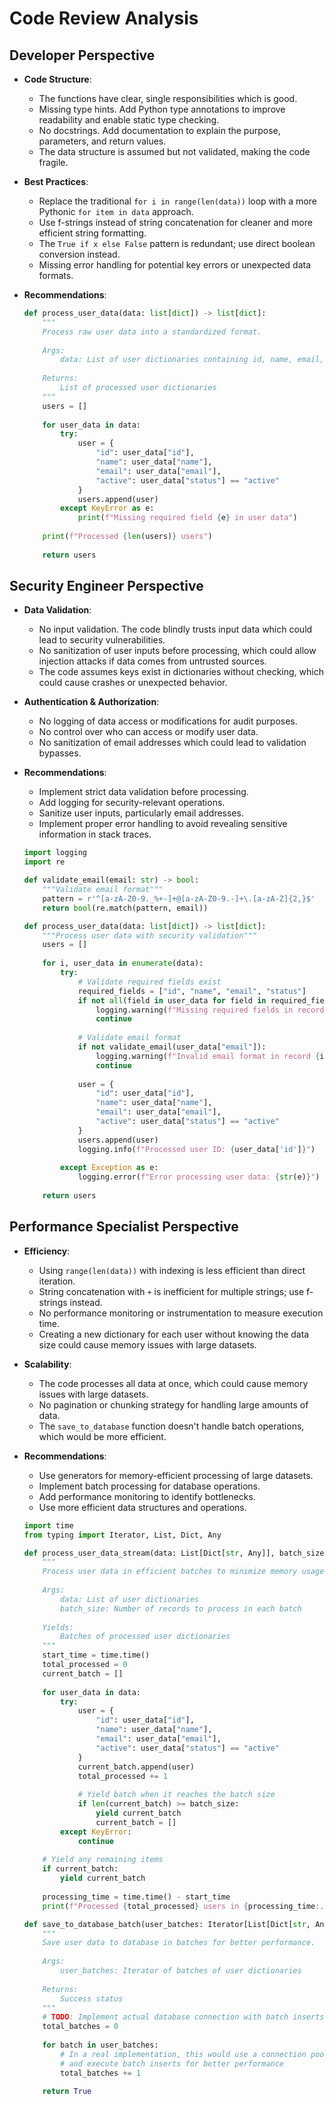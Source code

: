 # Code Review Analysis

## Developer Perspective
- **Code Structure**:
  - The functions have clear, single responsibilities which is good.
  - Missing type hints. Add Python type annotations to improve readability and enable static type checking.
  - No docstrings. Add documentation to explain the purpose, parameters, and return values.
  - The data structure is assumed but not validated, making the code fragile.

- **Best Practices**:
  - Replace the traditional `for i in range(len(data))` loop with a more Pythonic `for item in data` approach.
  - Use f-strings instead of string concatenation for cleaner and more efficient string formatting.
  - The `True if x else False` pattern is redundant; use direct boolean conversion instead.
  - Missing error handling for potential key errors or unexpected data formats.

- **Recommendations**:
  ```python
  def process_user_data(data: list[dict]) -> list[dict]:
      """
      Process raw user data into a standardized format.
      
      Args:
          data: List of user dictionaries containing id, name, email, and status
          
      Returns:
          List of processed user dictionaries
      """
      users = []
      
      for user_data in data:
          try:
              user = {
                  "id": user_data["id"],
                  "name": user_data["name"],
                  "email": user_data["email"],
                  "active": user_data["status"] == "active"
              }
              users.append(user)
          except KeyError as e:
              print(f"Missing required field {e} in user data")
      
      print(f"Processed {len(users)} users")
      
      return users
  ```

## Security Engineer Perspective
- **Data Validation**:
  - No input validation. The code blindly trusts input data which could lead to security vulnerabilities.
  - No sanitization of user inputs before processing, which could allow injection attacks if data comes from untrusted sources.
  - The code assumes keys exist in dictionaries without checking, which could cause crashes or unexpected behavior.

- **Authentication & Authorization**:
  - No logging of data access or modifications for audit purposes.
  - No control over who can access or modify user data.
  - No sanitization of email addresses which could lead to validation bypasses.

- **Recommendations**:
  - Implement strict data validation before processing.
  - Add logging for security-relevant operations.
  - Sanitize user inputs, particularly email addresses.
  - Implement proper error handling to avoid revealing sensitive information in stack traces.
  ```python
  import logging
  import re
  
  def validate_email(email: str) -> bool:
      """Validate email format"""
      pattern = r'^[a-zA-Z0-9._%+-]+@[a-zA-Z0-9.-]+\.[a-zA-Z]{2,}$'
      return bool(re.match(pattern, email))
  
  def process_user_data(data: list[dict]) -> list[dict]:
      """Process user data with security validation"""
      users = []
      
      for i, user_data in enumerate(data):
          try:
              # Validate required fields exist
              required_fields = ["id", "name", "email", "status"]
              if not all(field in user_data for field in required_fields):
                  logging.warning(f"Missing required fields in record {i}")
                  continue
                  
              # Validate email format
              if not validate_email(user_data["email"]):
                  logging.warning(f"Invalid email format in record {i}")
                  continue
                  
              user = {
                  "id": user_data["id"],
                  "name": user_data["name"],
                  "email": user_data["email"],
                  "active": user_data["status"] == "active"
              }
              users.append(user)
              logging.info(f"Processed user ID: {user_data['id']}")
              
          except Exception as e:
              logging.error(f"Error processing user data: {str(e)}")
      
      return users
  ```

## Performance Specialist Perspective
- **Efficiency**:
  - Using `range(len(data))` with indexing is less efficient than direct iteration.
  - String concatenation with `+` is inefficient for multiple strings; use f-strings instead.
  - No performance monitoring or instrumentation to measure execution time.
  - Creating a new dictionary for each user without knowing the data size could cause memory issues with large datasets.

- **Scalability**:
  - The code processes all data at once, which could cause memory issues with large datasets.
  - No pagination or chunking strategy for handling large amounts of data.
  - The `save_to_database` function doesn't handle batch operations, which would be more efficient.

- **Recommendations**:
  - Use generators for memory-efficient processing of large datasets.
  - Implement batch processing for database operations.
  - Add performance monitoring to identify bottlenecks.
  - Use more efficient data structures and operations.
  ```python
  import time
  from typing import Iterator, List, Dict, Any
  
  def process_user_data_stream(data: List[Dict[str, Any]], batch_size: int = 100) -> Iterator[List[Dict[str, Any]]]:
      """
      Process user data in efficient batches to minimize memory usage.
      
      Args:
          data: List of user dictionaries
          batch_size: Number of records to process in each batch
          
      Yields:
          Batches of processed user dictionaries
      """
      start_time = time.time()
      total_processed = 0
      current_batch = []
      
      for user_data in data:
          try:
              user = {
                  "id": user_data["id"],
                  "name": user_data["name"],
                  "email": user_data["email"],
                  "active": user_data["status"] == "active"
              }
              current_batch.append(user)
              total_processed += 1
              
              # Yield batch when it reaches the batch size
              if len(current_batch) >= batch_size:
                  yield current_batch
                  current_batch = []
          except KeyError:
              continue
      
      # Yield any remaining items
      if current_batch:
          yield current_batch
      
      processing_time = time.time() - start_time
      print(f"Processed {total_processed} users in {processing_time:.2f} seconds")
  
  def save_to_database_batch(user_batches: Iterator[List[Dict[str, Any]]]) -> bool:
      """
      Save user data to database in batches for better performance.
      
      Args:
          user_batches: Iterator of batches of user dictionaries
          
      Returns:
          Success status
      """
      # TODO: Implement actual database connection with batch inserts
      total_batches = 0
      
      for batch in user_batches:
          # In a real implementation, this would use a connection pool
          # and execute batch inserts for better performance
          total_batches += 1
      
      return True
  ``` 